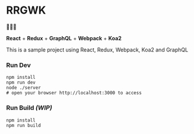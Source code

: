 # RRGWK

:tada::tada::tada:

__React__ + __Redux__ + __GraphQL__ + __Webpack__ + __Koa2__

This is a sample project using React, Redux, Webpack, Koa2 and GraphQL

### Run Dev

```shell
npm install
npm run dev
node ./server
# open your browser http://localhost:3000 to access
```

### Run Build _(WIP)_

```shell
npm install
npm run build
```
